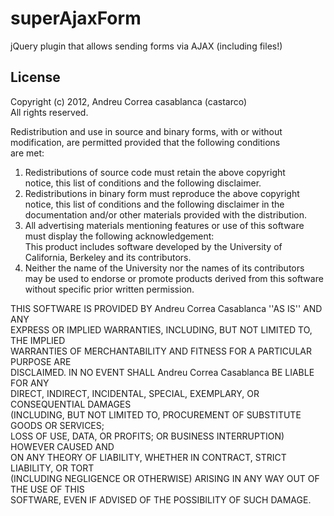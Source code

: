superAjaxForm
=============

jQuery plugin that allows sending forms via AJAX (including files!)

License
-------
Copyright (c) 2012, Andreu Correa casablanca (castarco)  
All rights reserved.

Redistribution and use in source and binary forms, with or without  
modification, are permitted provided that the following conditions  
are met:  
1. Redistributions of source code must retain the above copyright  
   notice, this list of conditions and the following disclaimer.  
2. Redistributions in binary form must reproduce the above copyright  
   notice, this list of conditions and the following disclaimer in the  
   documentation and/or other materials provided with the distribution.  
3. All advertising materials mentioning features or use of this software  
   must display the following acknowledgement:  
   This product includes software developed by the University of   
   California, Berkeley and its contributors.  
4. Neither the name of the University nor the names of its contributors  
   may be used to endorse or promote products derived from this software  
   without specific prior written permission.  

THIS SOFTWARE IS PROVIDED BY Andreu Correa Casablanca ''AS IS'' AND ANY  
EXPRESS OR IMPLIED WARRANTIES, INCLUDING, BUT NOT LIMITED TO, THE IMPLIED  
WARRANTIES OF MERCHANTABILITY AND FITNESS FOR A PARTICULAR PURPOSE ARE  
DISCLAIMED. IN NO EVENT SHALL Andreu Correa Casablanca BE LIABLE FOR ANY  
DIRECT, INDIRECT, INCIDENTAL, SPECIAL, EXEMPLARY, OR CONSEQUENTIAL DAMAGES  
(INCLUDING, BUT NOT LIMITED TO, PROCUREMENT OF SUBSTITUTE GOODS OR SERVICES;  
LOSS OF USE, DATA, OR PROFITS; OR BUSINESS INTERRUPTION) HOWEVER CAUSED AND  
ON ANY THEORY OF LIABILITY, WHETHER IN CONTRACT, STRICT LIABILITY, OR TORT  
(INCLUDING NEGLIGENCE OR OTHERWISE) ARISING IN ANY WAY OUT OF THE USE OF THIS  
SOFTWARE, EVEN IF ADVISED OF THE POSSIBILITY OF SUCH DAMAGE.  
